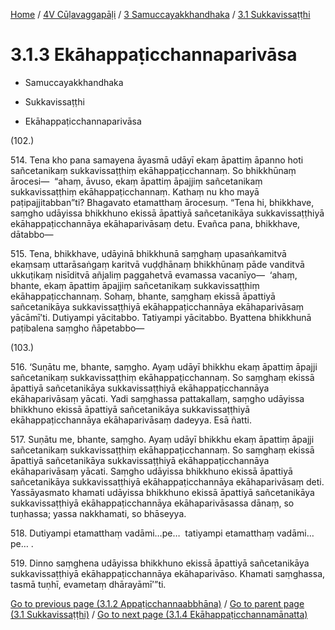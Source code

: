
[Home](/) / [4V Cūḷavaggapāḷi](../...md) / [3 Samuccayakkhandhaka](...md) / [3.1 Sukkavissaṭṭhi](../4V/3/3.1.md)

# 3.1.3 Ekāhappaṭicchannaparivāsa

* Samuccayakkhandhaka

* Sukkavissaṭṭhi

* Ekāhappaṭicchannaparivāsa

(102.)

514\. Tena kho pana samayena āyasmā udāyī ekaṃ āpattiṃ āpanno hoti sañcetanikaṃ sukkavissaṭṭhiṃ ekāhappaṭicchannaṃ. So bhikkhūnaṃ ārocesi—  “ahaṃ, āvuso, ekaṃ āpattiṃ āpajjiṃ sañcetanikaṃ sukkavissaṭṭhiṃ ekāhappaṭicchannaṃ. Kathaṃ nu kho mayā paṭipajjitabban”ti? Bhagavato etamatthaṃ ārocesuṃ. “Tena hi, bhikkhave, saṃgho udāyissa bhikkhuno ekissā āpattiyā sañcetanikāya sukkavissaṭṭhiyā ekāhappaṭicchannāya ekāhaparivāsaṃ detu. Evañca pana, bhikkhave, dātabbo—

515\. Tena, bhikkhave, udāyinā bhikkhunā saṃghaṃ upasaṅkamitvā ekaṃsaṃ uttarāsaṅgaṃ karitvā vuḍḍhānaṃ bhikkhūnaṃ pāde vanditvā ukkuṭikaṃ nisīditvā añjaliṃ paggahetvā evamassa vacanīyo—  ‘ahaṃ, bhante, ekaṃ āpattiṃ āpajjiṃ sañcetanikaṃ sukkavissaṭṭhiṃ ekāhappaṭicchannaṃ. Sohaṃ, bhante, saṃghaṃ ekissā āpattiyā sañcetanikāya sukkavissaṭṭhiyā ekāhappaṭicchannāya ekāhaparivāsaṃ yācāmī’ti. Dutiyampi yācitabbo. Tatiyampi yācitabbo. Byattena bhikkhunā paṭibalena saṃgho ñāpetabbo—

(103.)

516\. ‘Suṇātu me, bhante, saṃgho. Ayaṃ udāyī bhikkhu ekaṃ āpattiṃ āpajji sañcetanikaṃ sukkavissaṭṭhiṃ ekāhappaṭicchannaṃ. So saṃghaṃ ekissā āpattiyā sañcetanikāya sukkavissaṭṭhiyā ekāhappaṭicchannāya ekāhaparivāsaṃ yācati. Yadi saṃghassa pattakallaṃ, saṃgho udāyissa bhikkhuno ekissā āpattiyā sañcetanikāya sukkavissaṭṭhiyā ekāhappaṭicchannāya ekāhaparivāsaṃ dadeyya. Esā ñatti.

517\. Suṇātu me, bhante, saṃgho. Ayaṃ udāyī bhikkhu ekaṃ āpattiṃ āpajji sañcetanikaṃ sukkavissaṭṭhiṃ ekāhappaṭicchannaṃ. So saṃghaṃ ekissā āpattiyā sañcetanikāya sukkavissaṭṭhiyā ekāhappaṭicchannāya ekāhaparivāsaṃ yācati. Saṃgho udāyissa bhikkhuno ekissā āpattiyā sañcetanikāya sukkavissaṭṭhiyā ekāhappaṭicchannāya ekāhaparivāsaṃ deti. Yassāyasmato khamati udāyissa bhikkhuno ekissā āpattiyā sañcetanikāya sukkavissaṭṭhiyā ekāhappaṭicchannāya ekāhaparivāsassa dānaṃ, so tuṇhassa; yassa nakkhamati, so bhāseyya.

518\. Dutiyampi etamatthaṃ vadāmi…pe…  tatiyampi etamatthaṃ vadāmi…pe… .

519\. Dinno saṃghena udāyissa bhikkhuno ekissā āpattiyā sañcetanikāya sukkavissaṭṭhiyā ekāhappaṭicchannāya ekāhaparivāso. Khamati saṃghassa, tasmā tuṇhī, evametaṃ dhārayāmī’”ti.

[Go to previous page (3.1.2 Appaṭicchannaabbhāna)](3.1.2.md) / [Go to parent page (3.1 Sukkavissaṭṭhi)](../4V/3/3.1.md) / [Go to next page (3.1.4 Ekāhappaṭicchannamānatta)](3.1.4.md)


